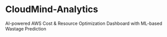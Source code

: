 # CloudMind-Analytics
AI-powered AWS Cost &amp; Resource Optimization Dashboard with ML-based Wastage Prediction
